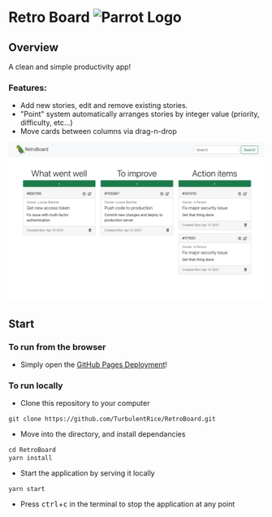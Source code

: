 # Retro Board ![Parrot Logo](./public/favicon.ico)

## Overview

A clean and simple productivity app!

### Features:

- Add new stories, edit and remove existing stories.
- "Point" system automatically arranges stories by integer value (priority, difficulty, etc...)
- Move cards between columns via drag-n-drop

![Example image](./src/example.png)

## Start

### To run from the browser

- Simply open the [GitHub Pages Deployment](https://turbulentrice.github.io/RetroBoard/)!

### To run locally

- Clone this repository to your computer

```shell
git clone https://github.com/TurbulentRice/RetroBoard.git
```

- Move into the directory, and install dependancies

```shell
cd RetroBoard
yarn install
```

- Start the application by serving it locally

```shell
yarn start
```

- Press <kbd>ctrl</kbd>+<kbd>c</kbd> in the terminal to stop the application at any point
